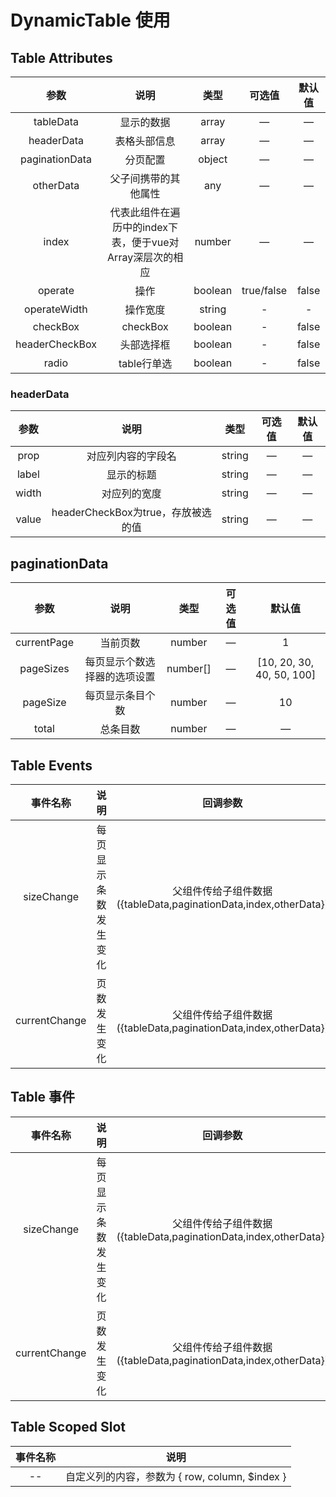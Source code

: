 # DynamicTable 使用
## Table Attributes
| 参数	| 说明	| 类型	| 可选值	| 默认值| 
| :---: | :---: | :---: | :---: | :---: | 
| tableData | 显示的数据	 | array | — | — |
| headerData | 表格头部信息	 | array | — | — |
| paginationData | 分页配置	 | object | — | — |
| otherData | 父子间携带的其他属性	 | any | — | — |
| index | 代表此组件在遍历中的index下表，便于vue对Array<object>深层次的相应	 | number | — | — |
| operate | 操作	 | boolean | true/false | false |
| operateWidth | 操作宽度	 | string | - | - |
| checkBox | checkBox	 | boolean | - | false |
| headerCheckBox | 头部选择框	 | boolean | - | false |
| radio | table行单选	 | boolean | - | false |

### headerData
| 参数	| 说明	| 类型	| 可选值	| 默认值| 
| :---: | :---: | :---: | :---: | :---: | 
| prop | 对应列内容的字段名 | string | — | — |
| label | 显示的标题 | string | — | — |
| width | 对应列的宽度 | string | — | — |
| value | headerCheckBox为true，存放被选的值 | string | — | — |

## paginationData
| 参数	| 说明	| 类型	| 可选值	| 默认值| 
| :---: | :---: | :---: | :---: | :---: | 
| currentPage | 当前页数	 | number | — | 1 |
| pageSizes | 每页显示个数选择器的选项设置	 | number[] | — | [10, 20, 30, 40, 50, 100] |
| pageSize | 每页显示条目个数	 | number | — | 10 |
| total | 总条目数	 | number | — | — |

## Table Events
| 事件名称 | 说明 | 回调参数 |
| :---: | :---: | :---: |
| sizeChange | 每页显示条数发生变化 | 父组件传给子组件数据({tableData,paginationData,index,otherData}) |
| currentChange | 页数发生变化 | 父组件传给子组件数据({tableData,paginationData,index,otherData}) |

## Table 事件
| 事件名称 | 说明 | 回调参数 |
| :---: | :---: | :---: |
| sizeChange | 每页显示条数发生变化 | 父组件传给子组件数据({tableData,paginationData,index,otherData}) |
| currentChange | 页数发生变化 | 父组件传给子组件数据({tableData,paginationData,index,otherData}) |

## Table Scoped Slot

| 事件名称 | 说明 |
| :---: | :---: | 
| -- | 自定义列的内容，参数为 { row, column, $index } | 

